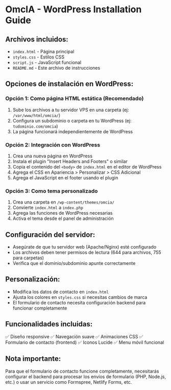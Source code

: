 
# OmcIA - WordPress Installation Guide

## Archivos incluidos:
- `index.html` - Página principal
- `styles.css` - Estilos CSS
- `script.js` - JavaScript funcional
- `README.md` - Este archivo de instrucciones

## Opciones de instalación en WordPress:

### Opción 1: Como página HTML estática (Recomendado)
1. Sube los archivos a tu servidor VPS en una carpeta (ej: `/var/www/html/omcia/`)
2. Configura un subdominio o carpeta en tu WordPress (ej: `tudominio.com/omcia`)
3. La página funcionará independientemente de WordPress

### Opción 2: Integración con WordPress
1. Crea una nueva página en WordPress
2. Instala el plugin "Insert Headers and Footers" o similar
3. Copia el contenido del `<body>` de `index.html` en el editor de WordPress
4. Agrega el CSS en Apariencia > Personalizar > CSS Adicional
5. Agrega el JavaScript en el footer usando el plugin

### Opción 3: Como tema personalizado
1. Crea una carpeta en `/wp-content/themes/omcia/`
2. Convierte `index.html` a `index.php`
3. Agrega las funciones de WordPress necesarias
4. Activa el tema desde el panel de administración

## Configuración del servidor:
- Asegúrate de que tu servidor web (Apache/Nginx) esté configurado
- Los archivos deben tener permisos de lectura (644 para archivos, 755 para carpetas)
- Verifica que el dominio/subdominio apunte correctamente

## Personalización:
- Modifica los datos de contacto en `index.html`
- Ajusta los colores en `styles.css` si necesitas cambios de marca
- El formulario de contacto necesita configuración backend para funcionar completamente

## Funcionalidades incluidas:
✅ Diseño responsive
✅ Navegación suave
✅ Animaciones CSS
✅ Formulario de contacto (frontend)
✅ Iconos Lucide
✅ Menu móvil funcional

## Nota importante:
Para que el formulario de contacto funcione completamente, necesitarás configurar el backend para procesar los envíos de formulario (PHP, Node.js, etc.) o usar un servicio como Formspree, Netlify Forms, etc.
